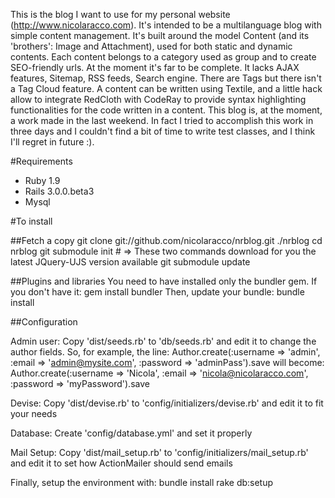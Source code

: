 This is the blog I want to use for my personal website (http://www.nicolaracco.com). It's intended to be a multilanguage blog with simple content management.
It's built around the model Content (and its 'brothers': Image and Attachment), used for both static and dynamic contents. Each content belongs to a category used as group and to create SEO-friendly urls.
At the moment it's far to be complete. It lacks AJAX features, Sitemap, RSS feeds, Search engine. There are Tags but there isn't a Tag Cloud feature. A content can be written using Textile, and a little hack allow to integrate RedCloth with CodeRay to provide syntax highlighting functionalities for the code written in a content.
This blog is, at the moment, a work made in the last weekend. In fact I tried to accomplish this work in three days and I couldn't find a bit of time to write test classes, and I think I'll regret in future :).

#Requirements
- Ruby 1.9
- Rails 3.0.0.beta3
- Mysql

#To install

##Fetch a copy
        git clone git://github.com/nicolaracco/nrblog.git ./nrblog
        cd nrblog
        git submodule init # => These two commands download for you the latest JQuery-UJS version available
        git submodule update 

##Plugins and libraries
You need to have installed only the bundler gem. If you don't have it:
        gem install bundler
Then, update your bundle:
        bundle install

##Configuration

Admin user:
Copy 'dist/seeds.rb' to 'db/seeds.rb' and edit it to change the author fields. So, for example, the line:
        Author.create(:username => 'admin', :email => 'admin@mysite.com', :password => 'adminPass').save
will become:
        Author.create(:username => 'Nicola', :email => 'nicola@nicolaracco.com', :password => 'myPassword').save

Devise: Copy 'dist/devise.rb' to 'config/initializers/devise.rb' and edit it to fit your needs

Database: Create 'config/database.yml' and set it properly

Mail Setup: Copy 'dist/mail_setup.rb' to 'config/initializers/mail_setup.rb' and edit it to set how ActionMailer should send emails

Finally, setup the environment with:
        bundle install
        rake db:setup
